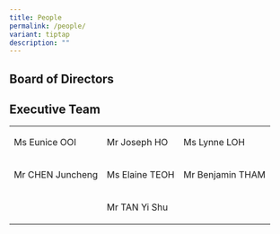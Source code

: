 ```yaml
---
title: People
permalink: /people/
variant: tiptap
description: ""
---
```

<h2>Board of Directors</h2><h2></h2><p></p><p></p><p></p><p></p><h2>Executive Team</h2><table><tbody><tr><td rowspan="1" colspan="1"><p>Ms Eunice OOI</p></td><td rowspan="1" colspan="1"><p>Mr Joseph HO</p></td><td rowspan="1" colspan="1"><p>Ms Lynne LOH</p></td></tr><tr><td rowspan="1" colspan="1"><p>Mr CHEN Juncheng</p></td><td rowspan="1" colspan="1"><p>Ms Elaine TEOH</p></td><td rowspan="1" colspan="1"><p>Mr Benjamin THAM</p></td></tr><tr><td rowspan="1" colspan="1"><p></p></td><td rowspan="1" colspan="1"><p>Mr TAN Yi Shu</p></td><td rowspan="1" colspan="1"><p></p></td></tr></tbody></table><p></p>